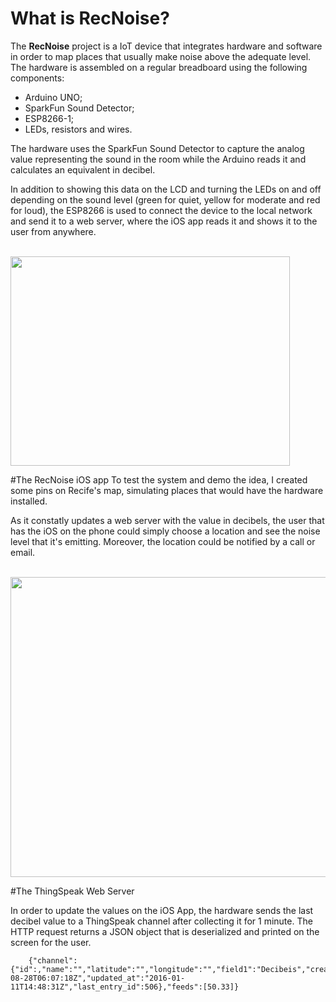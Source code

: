 # What is RecNoise?
The **RecNoise** project is a IoT device that integrates hardware and software in order to map places that 
usually make noise above the adequate level. The hardware is assembled on a regular breadboard using the following components:

* Arduino UNO;
* SparkFun Sound Detector;
* ESP8266-1;
* LEDs, resistors and wires.

The hardware uses the SparkFun Sound Detector to capture the analog value representing the sound in the room while the Arduino reads it and calculates an equivalent in decibel. 

In addition to showing this data on the LCD and turning the LEDs on and off depending on the sound level (green for quiet, yellow for moderate and red for loud), the ESP8266 is used to connect the device to the local network and send it to a web server, where the iOS app reads it and shows it to the user from anywhere.

<br/>
<img src="http://toribeiro.com/static/img/alto.JPG" width="447" height="335" class="img-responsive center-block" />
<br/>

#The RecNoise iOS app
To test the system and demo the idea, I created some pins on Recife's map, simulating places that would have the hardware installed. 

As it constatly updates a web server with the value in decibels, the user that has the iOS on the phone could simply choose a location and see the noise level that it's emitting. Moreover, the location could be notified by a call or email.

<p><br/>
<img src="http://toribeiro.com/static/img/print.png" width="875" height="480" class="img-responsive center-block" />
<br/>

#The ThingSpeak Web Server

In order to update the values on the iOS App, the hardware sends the last decibel value to a ThingSpeak channel after collecting it for 1 minute. The HTTP request returns a JSON object that is deserialized and printed on the screen for the user.

```
	{"channel":{"id":,"name":"","latitude":"","longitude":"","field1":"Decibeis","created_at":"2015-08-28T06:07:18Z","updated_at":"2016-01-11T14:48:31Z","last_entry_id":506},"feeds":[50.33]}
```
